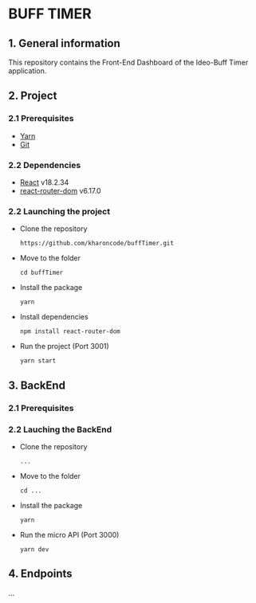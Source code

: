# BUFF TIMER

## 1. General information

This repository contains the Front-End Dashboard of the Ideo-Buff Timer application.

## 2. Project

### 2.1 Prerequisites

-  [Yarn](https://yarnpkg.com/)
-  [Git](https://git-scm.com/)

### 2.2 Dependencies

-  [React](https://reactjs.org/) v18.2.34
-  [react-router-dom](https://reactrouter.com/web/guides/quick-start) v6.17.0

### 2.2 Launching the project

-  Clone the repository

   `https://github.com/kharoncode/buffTimer.git`

-  Move to the folder

   `cd buffTimer`

-  Install the package

   `yarn`

-  Install dependencies

   `npm install react-router-dom`

-  Run the project (Port 3001)

   `yarn start`

## 3. BackEnd

### 2.1 Prerequisites


### 2.2 Lauching the BackEnd

-  Clone the repository

   `...`

-  Move to the folder

   `cd ...`

-  Install the package

   `yarn`

-  Run the micro API (Port 3000)

   `yarn dev`

## 4. Endpoints

...

